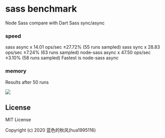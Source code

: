 # sass benchmark

Node Sass compare with Dart Sass sync/async

### speed 

sass async x 14.01 ops/sec ±27.72% (55 runs sampled)
sass sync x 28.83 ops/sec ±7.24% (63 runs sampled)
node-sass async x 47.50 ops/sec ±3.10% (58 runs sampled)
Fastest is node-sass async

### memory

Results after 50 runs

![](https://s3.qiufengh.com/blog/image-20201027220422892.png)


## License

MIT License

Copyright (c) 2020 蓝色的秋风(hua1995116)